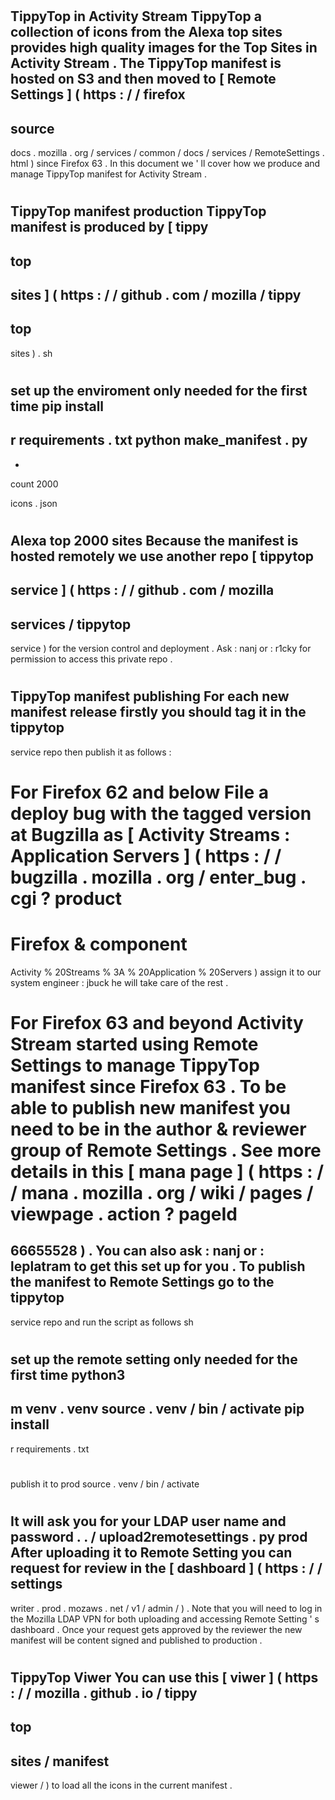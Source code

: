 #
TippyTop
in
Activity
Stream
TippyTop
a
collection
of
icons
from
the
Alexa
top
sites
provides
high
quality
images
for
the
Top
Sites
in
Activity
Stream
.
The
TippyTop
manifest
is
hosted
on
S3
and
then
moved
to
[
Remote
Settings
]
(
https
:
/
/
firefox
-
source
-
docs
.
mozilla
.
org
/
services
/
common
/
docs
/
services
/
RemoteSettings
.
html
)
since
Firefox
63
.
In
this
document
we
'
ll
cover
how
we
produce
and
manage
TippyTop
manifest
for
Activity
Stream
.
#
#
TippyTop
manifest
production
TippyTop
manifest
is
produced
by
[
tippy
-
top
-
sites
]
(
https
:
/
/
github
.
com
/
mozilla
/
tippy
-
top
-
sites
)
.
sh
#
set
up
the
enviroment
only
needed
for
the
first
time
pip
install
-
r
requirements
.
txt
python
make_manifest
.
py
-
-
count
2000
>
icons
.
json
#
Alexa
top
2000
sites
Because
the
manifest
is
hosted
remotely
we
use
another
repo
[
tippytop
-
service
]
(
https
:
/
/
github
.
com
/
mozilla
-
services
/
tippytop
-
service
)
for
the
version
control
and
deployment
.
Ask
:
nanj
or
:
r1cky
for
permission
to
access
this
private
repo
.
#
#
TippyTop
manifest
publishing
For
each
new
manifest
release
firstly
you
should
tag
it
in
the
tippytop
-
service
repo
then
publish
it
as
follows
:
#
#
#
For
Firefox
62
and
below
File
a
deploy
bug
with
the
tagged
version
at
Bugzilla
as
[
Activity
Streams
:
Application
Servers
]
(
https
:
/
/
bugzilla
.
mozilla
.
org
/
enter_bug
.
cgi
?
product
=
Firefox
&
component
=
Activity
%
20Streams
%
3A
%
20Application
%
20Servers
)
assign
it
to
our
system
engineer
:
jbuck
he
will
take
care
of
the
rest
.
#
#
#
For
Firefox
63
and
beyond
Activity
Stream
started
using
Remote
Settings
to
manage
TippyTop
manifest
since
Firefox
63
.
To
be
able
to
publish
new
manifest
you
need
to
be
in
the
author
&
reviewer
group
of
Remote
Settings
.
See
more
details
in
this
[
mana
page
]
(
https
:
/
/
mana
.
mozilla
.
org
/
wiki
/
pages
/
viewpage
.
action
?
pageId
=
66655528
)
.
You
can
also
ask
:
nanj
or
:
leplatram
to
get
this
set
up
for
you
.
To
publish
the
manifest
to
Remote
Settings
go
to
the
tippytop
-
service
repo
and
run
the
script
as
follows
sh
#
set
up
the
remote
setting
only
needed
for
the
first
time
python3
-
m
venv
.
venv
source
.
venv
/
bin
/
activate
pip
install
-
r
requirements
.
txt
#
publish
it
to
prod
source
.
venv
/
bin
/
activate
#
It
will
ask
you
for
your
LDAP
user
name
and
password
.
.
/
upload2remotesettings
.
py
prod
After
uploading
it
to
Remote
Setting
you
can
request
for
review
in
the
[
dashboard
]
(
https
:
/
/
settings
-
writer
.
prod
.
mozaws
.
net
/
v1
/
admin
/
)
.
Note
that
you
will
need
to
log
in
the
Mozilla
LDAP
VPN
for
both
uploading
and
accessing
Remote
Setting
'
s
dashboard
.
Once
your
request
gets
approved
by
the
reviewer
the
new
manifest
will
be
content
signed
and
published
to
production
.
#
#
TippyTop
Viwer
You
can
use
this
[
viwer
]
(
https
:
/
/
mozilla
.
github
.
io
/
tippy
-
top
-
sites
/
manifest
-
viewer
/
)
to
load
all
the
icons
in
the
current
manifest
.
